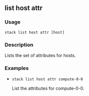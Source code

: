 ## list host attr

### Usage

`stack list host attr [host]`

### Description

Lists the set of attributes for hosts.

### Examples

* `stack list host attr compute-0-0`

   List the attributes for compute-0-0.



